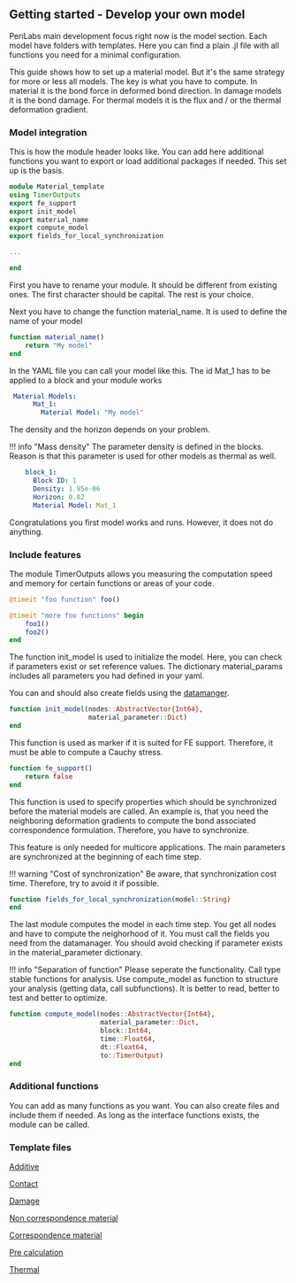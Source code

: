 ## Getting started - Develop your own model

PeriLabs main development focus right now is the model section. Each model have folders with templates. Here you can find a plain .jl file with all functions you need for a minimal configuration.

This guide shows how to set up a material model. But it's the same strategy for more or less all models. The key is what you have to compute. In material it is the bond force in deformed bond direction. In damage models it is the bond damage. For thermal models it is the flux and / or the thermal deformation gradient.

### Model integration

This is how the module header looks like. You can add here additional functions you want to export or load additional packages if needed. This set up is the basis.


```julia
module Material_template
using TimerOutputs
export fe_support
export init_model
export material_name
export compute_model
export fields_for_local_synchronization

...

end
```
First you have to rename your module. It should be different from existing ones. The first character should be capital. The rest is your choice.

Next you have to change the function material_name. It is used to define the name of your model

```julia
function material_name()
    return "My model"
end
```

In the YAML file you can call your model like this. The id Mat_1 has to be applied to a block and your module works

```yaml
 Material Models:
      Mat_1:
        Material Model: "My model"
```
The density and the horizon depends on your problem.

!!! info "Mass density"
    The parameter density is defined in the blocks. Reason is that this parameter is used for other models as thermal as well.

```yaml
    block_1:
      Block ID: 1
      Density: 1.95e-06
      Horizon: 0.82
      Material Model: Mat_1
```
Congratulations you first model works and runs. However, it does not do anything.

### Include features


The module TimerOutputs allows you measuring the computation speed and memory for certain functions or areas of your code.

```julia
@timeit "foo function" foo()

@timeit "more foo functions" begin
    foo1()
    foo2()
end
```

The function init_model is used to initialize the model. Here, you can check if parameters exist or set reference values. The dictionary material_params includes all parameters you had defined in your yaml.

You can and should also create fields using the [datamanger](datamanager.md).

```julia
function init_model(nodes::AbstractVector{Int64},
                    material_parameter::Dict)
end
```
This function is used as marker if it is suited for FE support. Therefore, it must be able to compute a Cauchy stress.

```julia
function fe_support()
    return false
end
```

This function is used to specify properties which should be synchronized before the material models are called. An example is, that you need the neighboring deformation gradients to compute the bond associated correspondence formulation. Therefore, you have to synchronize.

This feature is only needed for multicore applications. The main parameters are synchronized at the beginning of each time step.

!!! warning "Cost of synchronization"
    Be aware, that synchronization cost time. Therefore, try to avoid it if possible.

```julia
function fields_for_local_synchronization(model::String)
end
```

The last module computes the model in each time step. You get all nodes and have to compute the neighorhood of it. You must call the fields you need from the datamanager. You should avoid checking if parameter exists in the material_parameter dictionary.


!!! info "Separation of function"
    Please seperate the functionality. Call type stable functions for analysis. Use compute_model as function to structure your analysis (getting data, call subfunctions). It is better to read, better to test and better to optimize.

```julia
function compute_model(nodes::AbstractVector{Int64},
                       material_parameter::Dict,
                       block::Int64,
                       time::Float64,
                       dt::Float64,
                       to::TimerOutput)
end
```

### Additional functions
You can add as many functions as you want. You can also create files and include them if needed. As long as the interface functions exists, the module can be called.


### Template files

[Additive](https://github.com/PeriHub/PeriLab.jl/blob/main/src/Models/Additive/Additive_template/additive_template.jl)

[Contact](https://github.com/PeriHub/PeriLab.jl/blob/main/src/Models/Contact/Contact_template/contact_template.jl)

[Damage](https://github.com/PeriHub/PeriLab.jl/blob/main/src/Models/Damage/Damage_template/damage_template.jl)

[Non correspondence material](https://github.com/PeriHub/PeriLab.jl/blob/main/src/Models/Material/Material_template/material_template.jl)

[Correspondence material](https://github.com/PeriHub/PeriLab.jl/blob/main/src/Models/Material/Material_template/correspondence_template.jl)

[Pre calculation](https://github.com/PeriHub/PeriLab.jl/blob/main/src/Models/Pre_calculation/Pre_calculation_template/pre_calculation_template.jl)

[Thermal](https://github.com/PeriHub/PeriLab.jl/blob/main/src/Models/Thermal/Thermal_template/thermal_template.jl)
